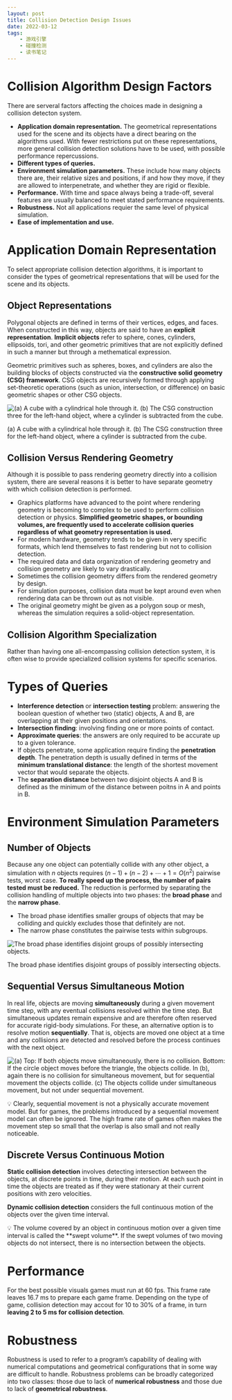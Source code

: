 ```yaml
---
layout: post
title: Collision Detection Design Issues 
date: 2022-03-12
tags:
    - 游戏引擎
    - 碰撞检测
    - 读书笔记
---
```


# Collision Algorithm Design Factors

There are serveral factors affecting the choices made in designing a collision detecton system.

- **Application domain representation.** The geometrical representations used for the scene and its objects have a direct bearing on the algorithms used. With fewer restrictions put on these representations, more general collision detection solutions have to be used, with possible performance repercussions.
- **Different types of queries.**
- **Environment simulation parameters.** These include how many objects there are, their relative sizes and positions, if and how they move, if they are allowed to interpenetrate, and whether they are rigid or flexible.
- **Performance.** With time and space always being a trade-off, several features are usually balanced to meet stated performance requirements.
- **Robustness.** Not all applications requier the same level of physical simulation.
- **Ease of implementation and use.**

# Application Domain Representation

To select appropriate collision detection algorithms, it is important to consider the types of geometrical representations that will be used for the scene and its objects.

## Object Representations

Polygonal objects are defined in terms of their vertices, edges, and faces. When constructed in this way, objects are said to have an **explicit representation**. **Implicit objects** refer to sphere, cones, cylinders, ellipsoids, tori, and other geometric primitives that are not explicitly defined in such a manner but through a methematical expression.

Geometric primitives such as spheres, boxes, and cylinders are also the building blocks of objects constructed via the **constructive solid geometry (CSG) framework**. CSG objects are recursively formed through applying set-theoretic operations (such as union, intersection, or difference) on basic geometric shapes or other CSG objects.

![(a) A cube with a cylindrical hole through it. (b) The CSG construction three for the left-hand object, where a cylinder is subtracted from the cube.](/assets/images/2022-03-12-collision-detection-design-issues/csg.png)

(a) A cube with a cylindrical hole through it. (b) The CSG construction three for the left-hand object, where a cylinder is subtracted from the cube.

## Collision Versus Rendering Geometry

Although it is possible to pass rendering geometry directly into a collision system, there are several reasons it is better to have separate geometry with which collision detection is performed.

- Graphics platforms have advanced to the point where rendering geometry is becoming to complex to be used to perform collision detection or physics. **Simplified geometric shapes, or bounding volumes, are frequently used to accelerate collision queries regardless of what geometry representation is used.**
- For modern hardware, geometry tends to be given in very specific formats, which lend themselves to fast rendering but not to collision detection.
- The required data and data organization of rendering geometry and collision geometry are likely to vary drastically.
- Sometimes the collision geometry differs from the rendered geometry by design.
- For simulation purposes, collision data must be kept around even when rendering data can be thrown out as not visible.
- The original geometry might be given as a polygon soup or mesh, whereas the simulation requires a solid-object representation.

## Collision Algorithm Specialization

Rather than having one all-encompassing collision detection system, it is often wise to provide specialized collision systems for specific scenarios.

# Types of Queries

- **Interference detection** or **intersection testing** problem: answering the boolean question of whether two (static) objects, A and B, are overlapping at their given positions and orientations.
- **Intersection finding**: involving finding one or more points of contact.
- **Approximate queries**: the answers are only required to be accurate up to a given tolerance.
- If objects penetrate, some application require finding the **penetration depth**. The penetration depth is usually defined in terms of the **minimum translational distance**: the length of the shortest movement vector that would separate the objects.
- The **separation distance** between two disjoint objects A and B is defined as the minimum of the distance between poitns in A and points in B.

# Environment Simulation Parameters

## Number of Objects

Because any one object can potentially collide with any other object, a simulation with $n$ objects requires $(n-1)+(n-2)+\cdots+1 = O(n^2)$ pairwise tests, worst case. **To really speed up the process, the number of pairs tested must be reduced.** The reduction is performed by separating the collision handling of multiple objects into two phases: the **broad phase** and the **narrow phase**.

- The broad phase identifies smaller groups of objects that may be colliding and quickly excludes those that definitely are not.
- The narrow phase constitutes the pairwise tests within subgroups.

![The broad phase identifies disjoint groups of possibly intersecting objects.](/assets/images/2022-03-12-collision-detection-design-issues/broad-phase.png)

The broad phase identifies disjoint groups of possibly intersecting objects.

## Sequential Versus Simultaneous Motion

In real life, objects are moving **simultaneously** during a given movement time step, with any eventual collisions resolved within the time step. But simultaneous updates remain expensive and are therefore often reserved for accurate rigid-body simulations. For these, an alternative option is to resolve motion **sequentially**. That is, objects are moved one object at a time and any collisions are detected and resolved before the process continues with the next object.

![(a) Top: If both objects move simultaneously, there is no collision. Bottom: If the circle object moves before the triangle, the objects collide. In (b), again there is no collision for simultaneous movement, but for sequential movement the objects collide. (c) The objects collide under simultaneous movement, but not under sequential movement.](/assets/images/2022-03-12-collision-detection-design-issues/sequential-versus-simultaneous-motion.png)

<aside>
💡 Clearly, sequential movement is not a physically accurate movement model. But for games, the problems introduced by a sequential movement model can often be ignored. The high frame rate of games often makes the movement step so small that the overlap is also small and not really noticeable.

</aside>

## Discrete Versus Continuous Motion

**Static collision detection** involves detecting intersection between the objects, at discrete points in time, during their motion. At each such point in time the objects are treated as if they were stationary at their current positions with zero velocities.

**Dynamic collision detection** considers the full continuous motion of the objects over the given time interval.

<aside>
💡 The volume covered by an object in continuous motion over a given time interval is called the **swept volume**. If the swept volumes of two moving objects do not intersect, there is no intersection between the objects.

</aside>

# Performance

For the best possible visuals games must run at 60 fps. This frame rate leaves 16.7 ms to prepare each game frame. Depending on the type of game, collision detection may accout for 10 to 30% of a frame, in turn **leaving 2 to 5 ms for collision detection**.

# Robustness

Robustness is used to refer to a program’s capability of dealing with numerical computations and geometrical configurations that in some way are difficult to handle. Robustness problems can be broadly categorized into two classes: those due to lack of **numerical robustness** and those due to lack of **geometrical robustness**.